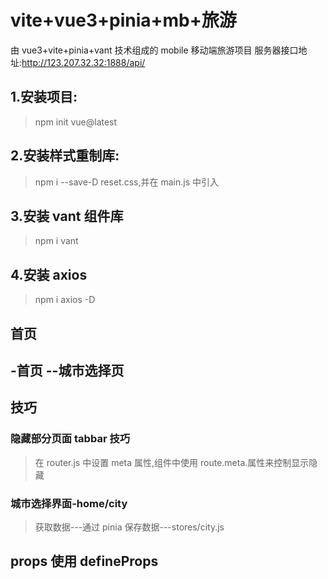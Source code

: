 # vite+vue3+pinia+mb+旅游

由 vue3+vite+pinia+vant 技术组成的 mobile 移动端旅游项目
服务器接口地址:http://123.207.32.32:1888/api/

## 1.安装项目:

> npm init vue@latest

## 2.安装样式重制库:

> npm i --save-D reset.css,并在 main.js 中引入

## 3.安装 vant 组件库

> npm i vant

## 4.安装 axios

> npm i axios -D

## 首页

-首页
--城市选择页
--

## 技巧

### 隐藏部分页面 tabbar 技巧

> 在 router.js 中设置 meta 属性,组件中使用 route.meta.属性来控制显示隐藏

### 城市选择界面-home/city

> 获取数据---通过 pinia 保存数据---stores/city.js

## props 使用 defineProps
